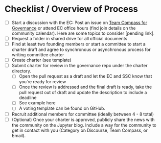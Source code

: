 # Checklist / Overview of Process
- [ ] Start a discussion with the EC:  Post an issue on [Team Compass for Governance](https://executive-council-team-compass.readthedocs.io/en/latest/) or attend EC office hours (find join details on the community calendar). Here are some topics to consider [pending link].
- [ ] Request a folder in shared drive for all official documents 
- [ ] Find at least two founding members or start a committee to start a charter draft and agree to synchronous or asynchronous process for writing committee charter
- [ ] Create charter (see template)
- [ ] Submit charter for review in the governance repo under the charter directory.
  - [ ] Open the pull request as a draft and let the EC and SSC know that you’re ready for review
  - [ ] Once the review is addressed and the final draft is ready, take the pull request out of draft and update the description to include a deadline
  - [ ] See example here
  - [ ] A voting template can be found on GitHub. 
- [ ] Recruit additional members for committee (ideally between 4 - 8 total)
- [ ] (Optional) Once your charter is approved, publicly share the news with the community on the Jupyter blog. Include a way for the community to get in contact with you (Category on Discourse, Team Compass, or Email). 
